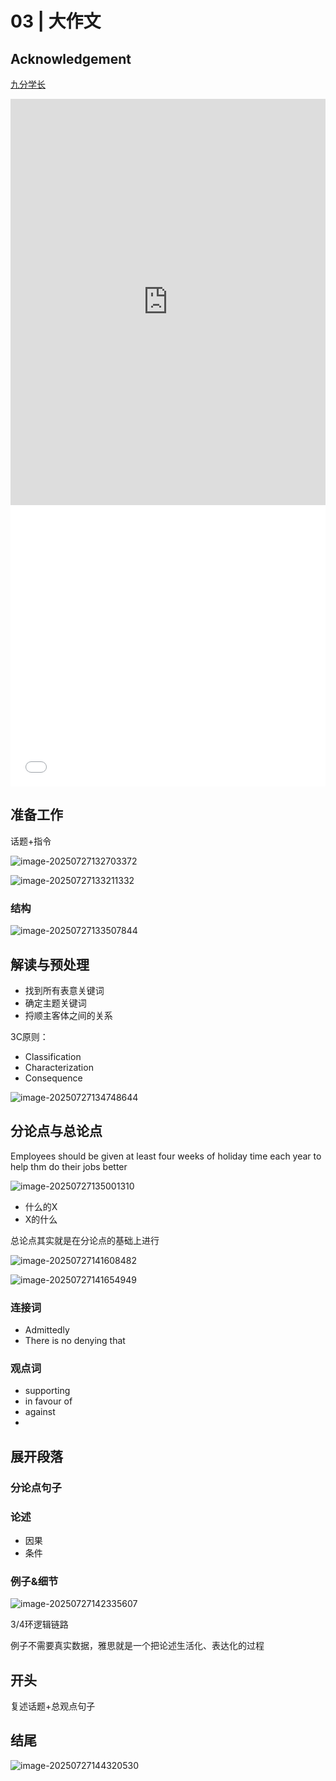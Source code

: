# 03 | 大作文

## Acknowledgement

[九分学长](https://docs.qq.com/doc/DR0liWVFuSG5oaFpT)

<iframe src="https://docs.qq.com/doc/DR0liWVFuSG5oaFpT" scrolling="no" border="0" frameborder="no" framespacing="0" allowfullscreen="true" width =100% height = 650px></iframe>

<iframe src="//player.bilibili.com/player.html?isOutside=true&aid=818993987&bvid=BV1FG4y1J7br&cid=31072845890&p=11&autoplay=0" scrolling="no" border="0" frameborder="no" framespacing="0" allowfullscreen="true" height=450px width=100%></iframe>



## 准备工作

话题+指令

![image-20250727132703372](assets/03-Writing2.assets/image-20250727132703372.png)

![image-20250727133211332](assets/03-Writing2.assets/image-20250727133211332.png)

### 结构 

![image-20250727133507844](assets/03-Writing2.assets/image-20250727133507844.png)

## 解读与预处理

- 找到所有表意关键词
- 确定主题关键词
- 捋顺主客体之间的关系



3C原则：

- Classification
- Characterization
- Consequence

![image-20250727134748644](assets/03-Writing2.assets/image-20250727134748644.png)

## 分论点与总论点

Employees should be given at least four weeks of holiday time each year to help thm do their jobs better

![image-20250727135001310](assets/03-Writing2.assets/image-20250727135001310.png)

- 什么的X
- X的什么

总论点其实就是在分论点的基础上进行

![image-20250727141608482](assets/03-Writing2.assets/image-20250727141608482.png)

![image-20250727141654949](assets/03-Writing2.assets/image-20250727141654949.png)

### 连接词

- Admittedly
- There is no denying that

### 观点词

- supporting
- in favour of 
- against
- 

## 



## 展开段落

### 分论点句子



### 论述

- 因果
- 条件

### 例子&细节

![image-20250727142335607](assets/03-Writing2.assets/image-20250727142335607.png)

3/4环逻辑链路

例子不需要真实数据，雅思就是一个把论述生活化、表达化的过程



## 开头

复述话题+总观点句子 


## 结尾

![image-20250727144320530](assets/03-Writing2.assets/image-20250727144320530.png)
